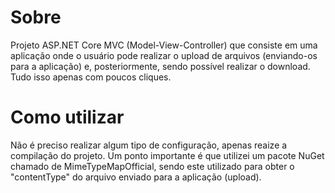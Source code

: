 # Sobre
Projeto ASP.NET Core MVC (Model-View-Controller) que consiste em uma aplicação onde o usuário pode realizar o upload de arquivos (enviando-os para a aplicação) e, posteriormente, sendo possível realizar o download. Tudo isso apenas com poucos cliques.

# Como utilizar
Não é preciso realizar algum tipo de configuração, apenas reaize a compilação do projeto. Um ponto importante é que utilizei um pacote NuGet chamado de MimeTypeMapOfficial, sendo este utilizado para obter o "contentType" do arquivo enviado para a aplicação (upload).
